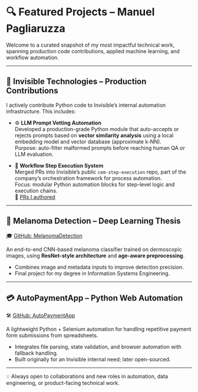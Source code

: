 # 🔍 Featured Projects – Manuel Pagliaruzza

Welcome to a curated snapshot of my most impactful technical work, spanning production code contributions, applied machine learning, and workflow automation.

---

## 🏢 Invisible Technologies – Production Contributions

I actively contribute Python code to Invisible’s internal automation infrastructure. This includes:

- ⚙️ **LLM Prompt Vetting Automation**  
  Developed a production-grade Python module that auto-accepts or rejects prompts based on **vector similarity analysis** using a local embedding model and vector database (approximate k-NN).  
  Purpose: auto-filter malformed prompts before reaching human QA or LLM evaluation.

- 🔁 **Workflow Step Execution System**  
  Merged PRs into Invisible’s public `cem-step-execution` repo, part of the company’s orchestration framework for process automation.  
  Focus: modular Python automation blocks for step-level logic and execution chains.  
  🔗 [PRs I authored](https://github.com/invisible-tech/cem-step-execution/pulls?q=is%3Apr+author%3Amanupa14)


---

## 🧠 Melanoma Detection – Deep Learning Thesis  
🎓 [GitHub: MelanomaDetection](https://github.com/manupa14/MelanomaDetection)

An end-to-end CNN-based melanoma classifier trained on dermoscopic images, using **ResNet-style architecture** and **age-aware preprocessing**.  
- Combines image and metadata inputs to improve detection precision.  
- Final project for my degree in Information Systems Engineering.

---

## 💳 AutoPaymentApp – Python Web Automation  
🛠 [GitHub: AutoPaymentApp](https://github.com/manupa14/AutoPaymentApp)

A lightweight Python + Selenium automation for handling repetitive payment form submissions from spreadsheets.  
- Integrates file parsing, state validation, and browser automation with fallback handling.  
- Built originally for an Invisible internal need; later open-sourced.

---

💡 Always open to collaborations and new roles in automation, data engineering, or product-facing technical work.

